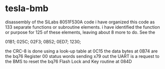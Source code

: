 # tesla-bmb
disassembly of the SiLabs 8051F530A code
i have organized this code as 133 separate functions or subroutine elements.
i have identified the function or purpose for 125 of these elements, leaving about 8 more to do.
See the 

01B1;
025C;
02F3;
0B52;
0ED7;
1230;

the CRC-8 is done using a look-up table at 0C15
the data bytes at 0B74 are the bq76 Register 00 status words
sending x79 out the UART is a request to the BMS to reset the bq76
Flash Lock and Key routine at 084D
